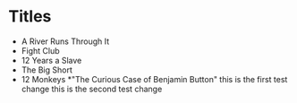 # Titles

* A River Runs Through It
* Fight Club
* 12 Years a Slave
* The Big Short
* 12 Monkeys
*"The Curious Case of Benjamin Button"
this is the first test change
this is the second test change
